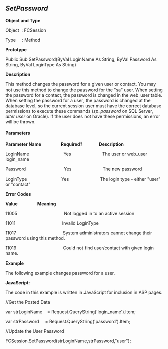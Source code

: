 _SetPassword_
-------------

**Object and Type**

Object  : FCSession

Type     : Method

**Prototype**

Public Sub SetPassword(ByVal LoginName As String, ByVal Password As String, ByVal LoginType As String)

**Description**

This method changes the password for a given user or contact. You may not use this method to change the password for the "sa" user. When setting the password for a contact, the password is changed in the web_user table. When setting the password for a user, the password is changed at the database level, so the current session user must have the correct database permissions to execute these commands (_sp_password_ on SQL Server, _alter user_ on Oracle). If the user does not have these permissions, an error will be thrown.

#### Parameters
**Parameter Name**                **Required?**             **Description**

LoginName                            Yes                         The user or web_user login_name

Password                               Yes                         The new password

LoginType                            Yes                         The login type - either "user" or "contact"   

**Error Codes**

**Value**                **Meaning**

11005                                      Not logged in to an active session

11011                                      Invalid LoginType

11017                                      System administrators cannot change their password using this method.

11019                                      Could not find user/contact with given login name.

**Example**

The following example changes password for a user.

**JavaScript:**

The code in this example is written in JavaScript for inclusion in ASP pages.

//Get the Posted Data

var strLoginName    = Request.QueryString('login_name').Item;

var strPassword     = Request.QueryString('password').Item;

//Update the User Password

FCSession.SetPassword(strLoginName,strPassword,"user");